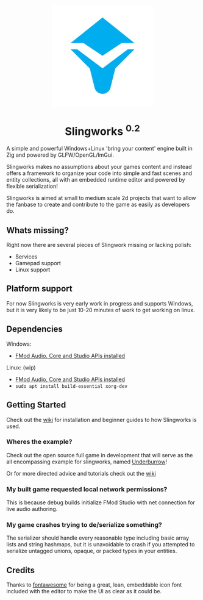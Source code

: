 <p align="center">
  <img width="267" height="267" src="logo.png">
</p>
<h1 align="center">Slingworks <sup>0.2</sup></h1>

A simple and powerful Windows+Linux 'bring your content' engine 
built in Zig and powered by GLFW/OpenGL/ImGui.

Slingworks makes no assumptions about your games content and
instead offers a framework to organize your code into simple
and fast scenes and entity collections, all with an embedded
runtime editor and powered by flexible serialization!

Slingworks is aimed at small to medium scale 2d projects that want to allow
the fanbase to create and contribute to the game as easily as developers do.

## Whats missing?

Right now there are several pieces of Slingwork missing or lacking polish:

- Services
- Gamepad support
- Linux support

## Platform support

For now Slingworks is very early work in progress and supports Windows,
but it is very likely to be just 10-20 minutes of work to get working
on linux.

## Dependencies

Windows:
- [FMod Audio, Core and Studio APIs installed](https://www.fmod.com/download)

Linux: (wip)
- [FMod Audio, Core and Studio APIs installed](https://www.fmod.com/download)
- `sudo apt install build-essential xorg-dev`

## Getting Started

Check out the [wiki](https://github.com/JonSnowbd/slingworks/wiki) for installation and
beginner guides to how Slingworks is used.

### Wheres the example?

Check out the open source full game in development that will serve as the all encompassing example
for slingworks, named [Underburrow](https://github.com/JonSnowbd/underburrow)!

Or for more directed advice and tutorials check out the [wiki](https://github.com/JonSnowbd/slingworks/wiki)

### My built game requested local network permissions?

This is because debug builds initialize FMod Studio with net connection
for live audio authoring.

### My game crashes trying to de/serialize something?

The serializer should handle every reasonable type including basic
array lists and string hashmaps, but it is unavoidable to crash if you
attempted to serialize untagged unions, opaque, or packed types in your entities.

## Credits

Thanks to [fontawesome](https://fontawesome.com) for being a great, lean, embeddable icon font included with the editor
to make the UI as clear as it could be.